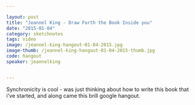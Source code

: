 ```yaml
---

layout: post
title: "Jeannel King - Draw Forth the Book Inside you"
date: "2015-01-04"
category: sketchnotes
tags: video
image: /jeannel-king-hangout-01-04-2015.jpg
image-thumb: /jeannel-king-hangout-01-04-2015-thumb.jpg
code: hangout
speaker: jeannelking


---
```


Synchronicity is cool - was just thinking about how to write this book that i've started, and along came this brill google hangout.
